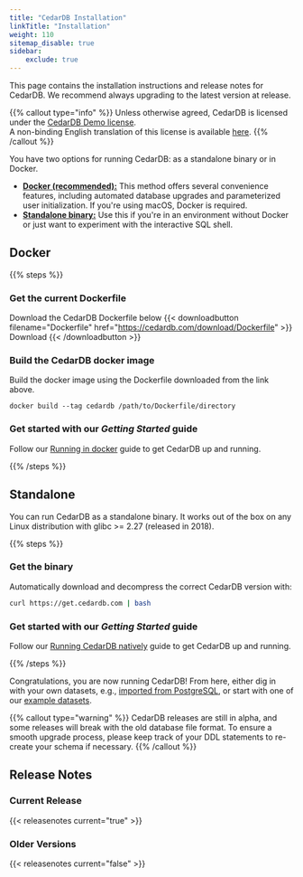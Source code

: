 ```yaml
---
title: "CedarDB Installation"
linkTitle: "Installation"
weight: 110
sitemap_disable: true
sidebar:
    exclude: true
---
```

This page contains the installation instructions and release notes for CedarDB.
We recommend always upgrading to the latest version at release.

{{% callout type="info" %}}
Unless otherwise agreed, CedarDB is licensed under the [CedarDB Demo license](/legal/agreements/cedardb_demo_lizenz.pdf).<br>
A non-binding English translation of this license is available [here](https://cedardb.com/legal/agreements/cedardb_demo_license.pdf).
{{% /callout %}}


You have two options for running CedarDB: as a standalone binary or in Docker.
- [**Docker (recommended):**](#docker) This method offers several convenience features, including automated database upgrades and parameterized user initialization. If you're using macOS, Docker is required.
- [**Standalone binary:**](#standalone) Use this if you're in an environment without Docker or just want to experiment with the interactive SQL shell.

## Docker
{{% steps %}}

### Get the current Dockerfile
Download the CedarDB Dockerfile below
{{< downloadbutton filename="Dockerfile" href="https://cedardb.com/download/Dockerfile" >}}
Download
{{< /downloadbutton >}}


### Build the CedarDB docker image
Build the docker image using the Dockerfile downloaded from the link above.

```shell
docker build --tag cedardb /path/to/Dockerfile/directory
```


### Get started with our _Getting Started_ guide

Follow our [Running in docker](/docs/getting_started/running_docker_image) guide to get CedarDB up and running.

{{% /steps %}}


## Standalone
You can run CedarDB as a standalone binary. It works out of the box on any Linux distribution with glibc >= 2.27 (released in 2018).

{{% steps %}}

### Get the binary
Automatically download and decompress the correct CedarDB version with:
```sh
curl https://get.cedardb.com | bash
```

### Get started with our _Getting Started_ guide

Follow our [Running CedarDB natively](/docs/getting_started/running_natively) guide to get CedarDB up and running.

{{% /steps %}}

Congratulations, you are now running CedarDB! 
From here, either dig in with your own datasets, e.g., [imported from PostgreSQL](/docs/cookbook/importing_from_postgresql), or start with one of our [example datasets](/docs/example_datasets).


{{% callout type="warning" %}}
CedarDB releases are still in alpha, and some releases will break with the old database file format. To ensure a smooth upgrade process, please keep track of your DDL statements to re-create your schema if necessary.
{{% /callout %}}

## Release Notes

### Current Release

{{< releasenotes current="true" >}}

### Older Versions

{{< releasenotes current="false" >}}
